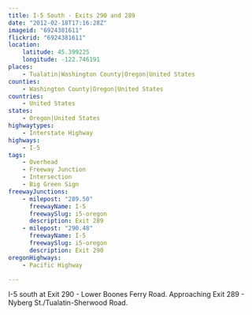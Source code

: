 ```yaml
---
title: I-5 South - Exits 290 and 289
date: "2012-02-18T17:16:28Z"
imageid: "6924381611"
flickrid: "6924381611"
location:
    latitude: 45.399225
    longitude: -122.746191
places:
    - Tualatin|Washington County|Oregon|United States
counties:
    - Washington County|Oregon|United States
countries:
    - United States
states:
    - Oregon|United States
highwaytypes:
    - Interstate Highway
highways:
    - I-5
tags:
    - Overhead
    - Freeway Junction
    - Intersection
    - Big Green Sign
freewayJunctions:
    - milepost: "289.50"
      freewayName: I-5
      freewaySlug: i5-oregon
      description: Exit 289
    - milepost: "290.48"
      freewayName: I-5
      freewaySlug: i5-oregon
      description: Exit 290
oregonHighways:
    - Pacific Highway

---
```

I-5 south at Exit 290 - Lower Boones Ferry Road.  Approaching Exit 289 - Nyberg St./Tualatin-Sherwood Road.